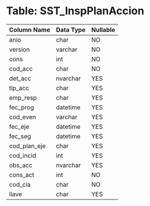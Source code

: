 # Table: SST_InspPlanAccion

| Column Name | Data Type | Nullable |
|-------------|-----------|----------|
| anio | char | NO |
| version | varchar | NO |
| cons | int | NO |
| cod_acc | char | NO |
| det_acc | nvarchar | YES |
| tip_acc | char | YES |
| emp_resp | char | YES |
| fec_prog | datetime | YES |
| cod_even | varchar | YES |
| fec_eje | datetime | YES |
| fec_seg | datetime | YES |
| cod_plan_eje | char | YES |
| cod_incid | int | YES |
| obs_acc | nvarchar | YES |
| cons_act | int | NO |
| cod_cia | char | NO |
| llave | char | YES |

